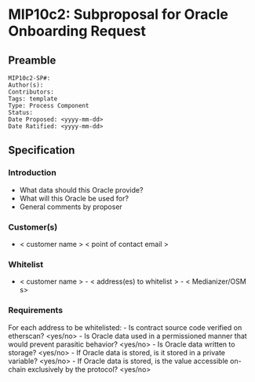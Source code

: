 # MIP10c2: Subproposal for Oracle Onboarding Request

## Preamble
```
MIP10c2-SP#: 
Author(s):
Contributors:
Tags: template
Type: Process Component
Status:
Date Proposed: <yyyy-mm-dd>
Date Ratified: <yyyy-mm-dd>
``` 

## Specification

### Introduction
- What data should this Oracle provide?
- What will this Oracle be used for?
- General comments by proposer

### Customer(s)
- < customer name > < point of contact email >

### Whitelist
- < customer name > - < address(es) to whitelist > - < Medianizer/OSM s>

### Requirements
For each address to be whitelisted:
	- Is contract source code verified on etherscan? <yes/no>
	- Is Oracle data used in a permissioned manner that would prevent parasitic behavior? <yes/no>
	- Is Oracle data written to storage? <yes/no>
		- If Oracle data is stored, is it stored in a private variable? <yes/no>
		- If Oracle data is stored, is the value accessible on-chain exclusively by the protocol? <yes/no>